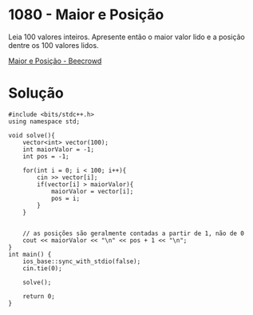 # 1080 - Maior e Posição

Leia 100 valores inteiros. Apresente então o maior valor lido e a posição dentre os 100 valores lidos.

[Maior e Posição - Beecrowd](https://www.beecrowd.com.br/judge/pt/problems/view/1080)

# Solução

```
#include <bits/stdc++.h>
using namespace std;

void solve(){
    vector<int> vector(100);
    int maiorValor = -1;
    int pos = -1;
    
    for(int i = 0; i < 100; i++){
        cin >> vector[i];
        if(vector[i] > maiorValor){
            maiorValor = vector[i];
            pos = i;
        }
    }
    

    // as posições são geralmente contadas a partir de 1, não de 0
    cout << maiorValor << "\n" << pos + 1 << "\n";
}
int main() {
    ios_base::sync_with_stdio(false); 
    cin.tie(0);

    solve();

    return 0;
}
```